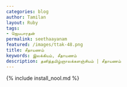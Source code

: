 ```yaml
---    
categories: blog    
author: Tamilan  
layout: Ruby  
tags:  
- ஜெயபாரதன்   
permalink: seethaayanam
featured: /images/ttak-48.png  
title: சீதாயணம்
keywords: இலக்கியம், சீதாயணம்
description: தனித்தமிழ்ஞாலக்களஞ்சியம் | சீதாயணம்
--- 
```


{% include install_nool.md %}
